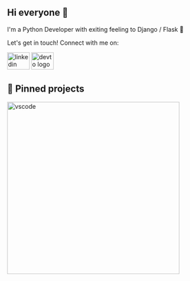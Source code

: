 ## Hi everyone 👋

I'm a Python Developer with exiting feeling to Django / Flask 🌟

Let's get in touch! Connect with me on:

<div align="left">
  <a href="https://www.linkedin.com/in/mykhailoshepelenko/" target="_blank"><img src="https://raw.githubusercontent.com/maurodesouza/profile-readme-generator/master/src/assets/icons/social/linkedin/default.svg" width="52" height="40" alt="linkedin logo" /></a>
  <a href="https://shepel.pythonanywhere.com/" target="_blank"><img src="https://raw.githubusercontent.com/maurodesouza/profile-readme-generator/master/src/assets/icons/social/devto/default.svg" width="52" height="40" alt="devto logo" /></a>
</div>


## 📕 Pinned projects 

<p align="left">
  <a href="https://github.com/y00tss/CarService"><img width="400" src="https://github-readme-stats.vercel.app/api/pin/?username=CarService&repo=vscode&theme=react&bg_color=1F222E&title_color=F85D7F&icon_color=F8D866&hide_border=true&show_icons=false" alt="vscode"></a>
</p>


